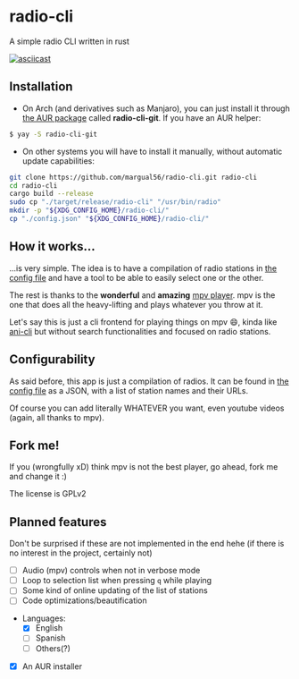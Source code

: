 # radio-cli
A simple radio CLI written in rust

[![asciicast](https://asciinema.org/a/ZRXVjIsGUWj6g7DyeR2V50Ge3.svg)](https://asciinema.org/a/ZRXVjIsGUWj6g7DyeR2V50Ge3?t=6)

## Installation
- On Arch (and derivatives such as Manjaro), you can just install it through [the AUR package](https://aur.archlinux.org/cgit/aur.git/tree/PKGBUILD?h=radio-cli-git) called **radio-cli-git**. If you have an AUR helper:
```bash
$ yay -S radio-cli-git
```

- On other systems you will have to install it manually, without automatic update capabilities:
```bash
git clone https://github.com/margual56/radio-cli.git radio-cli
cd radio-cli
cargo build --release
sudo cp "./target/release/radio-cli" "/usr/bin/radio"
mkdir -p "${XDG_CONFIG_HOME}/radio-cli/"
cp "./config.json" "${XDG_CONFIG_HOME}/radio-cli/"
```

## How it works...
...is very simple. The idea is to have a compilation of radio stations in [the config file](https://github.com/margual56/radio-cli/blob/main/config.json) and have a tool to be able to easily select one or the other.

The rest is thanks to the **wonderful** and **amazing** [mpv player](https://github.com/mpv-player/mpv). mpv is the one that does all the heavy-lifting and plays whatever you throw at it.

Let's say this is just a cli frontend for playing things on mpv 😄, kinda like [ani-cli](https://github.com/pystardust/ani-cli) but without search functionalities and focused on radio stations.

## Configurability
As said before, this app is just a compilation of radios. It can be found in [the config file](https://github.com/margual56/radio-cli/blob/main/config.json) as a JSON, with a list of station names and their URLs.

Of course you can add literally WHATEVER you want, even youtube videos (again, all thanks to mpv).

## Fork me!
If you (wrongfully xD) think mpv is not the best player, go ahead, fork me and change it :)

The license is GPLv2

## Planned features 
Don't be surprised if these are not implemented in the end hehe (if there is no interest in the project, certainly not)

- [ ] Audio (mpv) controls when not in verbose mode
- [ ] Loop to selection list when pressing `q` while playing
- [ ] Some kind of online updating of the list of stations
- [ ] Code optimizations/beautification
- Languages:
  - [x] English
  - [ ] Spanish
  - [ ] Others(?)
- [x] An AUR installer
